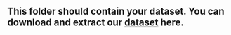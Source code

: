 ## This folder should contain your dataset. You can download and extract our [dataset](https://bingyaohuang.github.com/pub/CompenNeSt++/photometric_cmp_data) here.